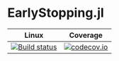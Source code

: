# EarlyStopping.jl

| Linux | Coverage |
| :-----------: | :------: |
| [![Build status](https://github.com/ablaom/EarlyStopping.jl.jl/workflows/CI/badge.svg)](https://github.com/ablaom/EarlyStopping.jl.jl/actions)| [![codecov.io](http://codecov.io/github/ablaom/EarlyStopping.jl.jl/coverage.svg?branch=master)](http://codecov.io/github/ablaom/EarlyStopping.jl.jl?branch=master) |

